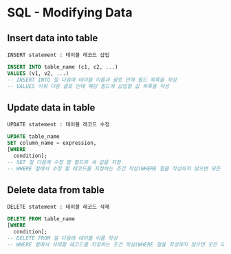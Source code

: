 # SQL - Modifying Data

## **Insert data into table**
    INSERT statement : 테이블 레코드 삽입
```sql
INSERT INTO table_name (c1, c2, ...)
VALUES (v1, v2, ...)
-- INSERT INTO 절 다음에 테이블 이름과 괄호 안에 필드 목록을 작성
-- VALUES 키워 다음 괄호 안에 해당 필드에 삽입할 값 목록을 작성
```

## **Update data in table**
    UPDATE statement : 테이블 레코드 수정
```sql
UPDATE table_name
SET column_name = expression,
[WHERE
  condition];
-- SET 절 다음에 수정 할 필드와 새 값을 지정
-- WHERE 절에서 수정 할 레코드를 지정하는 조건 작성(WHERE 절을 작성하지 않으면 모든 레코드를 수정)
```

## **Delete data from table**
    DELETE statement : 테이블 레코드 삭제
```sql
DELETE FROM table_name
[WHERE
  condition];
-- DELETE FROM 절 다음에 테이블 이름 작성
-- WHERE 절에서 삭제할 레코드를 지정하는 조건 작성(WHERE 절을 작성하지 않으면 모든 레코드를 삭제)
```